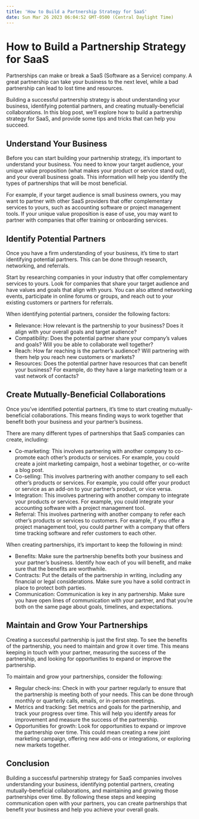 ```yaml
---
title: 'How to Build a Partnership Strategy for SaaS'
date: Sun Mar 26 2023 06:04:52 GMT-0500 (Central Daylight Time)
---
```


# How to Build a Partnership Strategy for SaaS

Partnerships can make or break a SaaS (Software as a Service) company. A great partnership can take your business to the next level, while a bad partnership can lead to lost time and resources.

Building a successful partnership strategy is about understanding your business, identifying potential partners, and creating mutually-beneficial collaborations. In this blog post, we’ll explore how to build a partnership strategy for SaaS, and provide some tips and tricks that can help you succeed.

## Understand Your Business

Before you can start building your partnership strategy, it’s important to understand your business. You need to know your target audience, your unique value proposition (what makes your product or service stand out), and your overall business goals. This information will help you identify the types of partnerships that will be most beneficial.

For example, if your target audience is small business owners, you may want to partner with other SaaS providers that offer complementary services to yours, such as accounting software or project management tools. If your unique value proposition is ease of use, you may want to partner with companies that offer training or onboarding services.

## Identify Potential Partners

Once you have a firm understanding of your business, it’s time to start identifying potential partners. This can be done through research, networking, and referrals.

Start by researching companies in your industry that offer complementary services to yours. Look for companies that share your target audience and have values and goals that align with yours. You can also attend networking events, participate in online forums or groups, and reach out to your existing customers or partners for referrals.

When identifying potential partners, consider the following factors:

- Relevance: How relevant is the partnership to your business? Does it align with your overall goals and target audience?
- Compatibility: Does the potential partner share your company’s values and goals? Will you be able to collaborate well together?
- Reach: How far reaching is the partner’s audience? Will partnering with them help you reach new customers or markets?
- Resources: Does the potential partner have resources that can benefit your business? For example, do they have a large marketing team or a vast network of contacts?

## Create Mutually-Beneficial Collaborations

Once you’ve identified potential partners, it’s time to start creating mutually-beneficial collaborations. This means finding ways to work together that benefit both your business and your partner’s business.

There are many different types of partnerships that SaaS companies can create, including:

- Co-marketing: This involves partnering with another company to co-promote each other’s products or services. For example, you could create a joint marketing campaign, host a webinar together, or co-write a blog post.
- Co-selling: This involves partnering with another company to sell each other’s products or services. For example, you could offer your product or service as an add-on to your partner’s product, or vice versa.
- Integration: This involves partnering with another company to integrate your products or services. For example, you could integrate your accounting software with a project management tool.
- Referral: This involves partnering with another company to refer each other’s products or services to customers. For example, if you offer a project management tool, you could partner with a company that offers time tracking software and refer customers to each other.

When creating partnerships, it’s important to keep the following in mind:

- Benefits: Make sure the partnership benefits both your business and your partner’s business. Identify how each of you will benefit, and make sure that the benefits are worthwhile.
- Contracts: Put the details of the partnership in writing, including any financial or legal considerations. Make sure you have a solid contract in place to protect both parties.
- Communication: Communication is key in any partnership. Make sure you have open lines of communication with your partner, and that you’re both on the same page about goals, timelines, and expectations.

## Maintain and Grow Your Partnerships

Creating a successful partnership is just the first step. To see the benefits of the partnership, you need to maintain and grow it over time. This means keeping in touch with your partner, measuring the success of the partnership, and looking for opportunities to expand or improve the partnership.

To maintain and grow your partnerships, consider the following:

- Regular check-ins: Check in with your partner regularly to ensure that the partnership is meeting both of your needs. This can be done through monthly or quarterly calls, emails, or in-person meetings.
- Metrics and tracking: Set metrics and goals for the partnership, and track your progress over time. This will help you identify areas for improvement and measure the success of the partnership.
- Opportunities for growth: Look for opportunities to expand or improve the partnership over time. This could mean creating a new joint marketing campaign, offering new add-ons or integrations, or exploring new markets together.

## Conclusion

Building a successful partnership strategy for SaaS companies involves understanding your business, identifying potential partners, creating mutually-beneficial collaborations, and maintaining and growing those partnerships over time. By following these steps and keeping communication open with your partners, you can create partnerships that benefit your business and help you achieve your overall goals.

